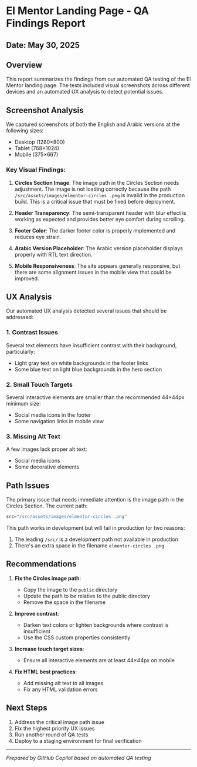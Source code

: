 # El Mentor Landing Page - QA Findings Report

## Date: May 30, 2025

## Overview

This report summarizes the findings from our automated QA testing of the El Mentor landing page. The tests included visual screenshots across different devices and an automated UX analysis to detect potential issues.

## Screenshot Analysis

We captured screenshots of both the English and Arabic versions at the following sizes:
- Desktop (1280×800)
- Tablet (768×1024)
- Mobile (375×667)

### Key Visual Findings:

1. **Circles Section Image**: The image path in the Circles Section needs adjustment. The image is not loading correctly because the path `/src/assets/images/elmentor-circles .png` is invalid in the production build. This is a critical issue that must be fixed before deployment.

2. **Header Transparency**: The semi-transparent header with blur effect is working as expected and provides better eye comfort during scrolling.

3. **Footer Color**: The darker footer color is properly implemented and reduces eye strain.

4. **Arabic Version Placeholder**: The Arabic version placeholder displays properly with RTL text direction.

5. **Mobile Responsiveness**: The site appears generally responsive, but there are some alignment issues in the mobile view that could be improved.

## UX Analysis

Our automated UX analysis detected several issues that should be addressed:

### 1. Contrast Issues

Several text elements have insufficient contrast with their background, particularly:
- Light gray text on white backgrounds in the footer links
- Some blue text on light blue backgrounds in the hero section

### 2. Small Touch Targets

Several interactive elements are smaller than the recommended 44×44px minimum size:
- Social media icons in the footer
- Some navigation links in mobile view

### 3. Missing Alt Text

A few images lack proper alt text:
- Social media icons
- Some decorative elements

## Path Issues

The primary issue that needs immediate attention is the image path in the Circles Section. The current path:

```jsx
src="/src/assets/images/elmentor-circles .png"
```

This path works in development but will fail in production for two reasons:
1. The leading `/src/` is a development path not available in production
2. There's an extra space in the filename `elmentor-circles .png`

## Recommendations

1. **Fix the Circles image path**:
   - Copy the image to the `public` directory
   - Update the path to be relative to the public directory
   - Remove the space in the filename

2. **Improve contrast**:
   - Darken text colors or lighten backgrounds where contrast is insufficient
   - Use the CSS custom properties consistently

3. **Increase touch target sizes**:
   - Ensure all interactive elements are at least 44×44px on mobile

4. **Fix HTML best practices**:
   - Add missing alt text to all images
   - Fix any HTML validation errors

## Next Steps

1. Address the critical image path issue
2. Fix the highest priority UX issues
3. Run another round of QA tests
4. Deploy to a staging environment for final verification

---

*Prepared by GitHub Copilot based on automated QA testing*
